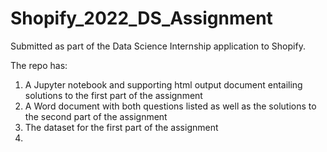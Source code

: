 # Shopify_2022_DS_Assignment


Submitted as part of the Data Science Internship application to Shopify. 

The repo has:

1. A Jupyter notebook and supporting html output document entailing solutions to the first part of the assignment
2. A Word document with both questions listed as well as the solutions to the second part of the assignment
3. The dataset for the first part of the assignment
4. 
